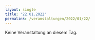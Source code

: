 ```yaml
---
layout: single
title: "22.01.2022"
permalink: /veranstaltungen/2022/01/22/
---
```


Keine Veranstaltung an diesem Tag.
